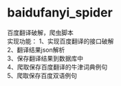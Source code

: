 # baidufanyi_spider
百度翻译破解，爬虫脚本  
实现功能：
1、实现百度翻译的接口破解  
2、翻译结果json解析  
3、保存翻译结果到数据库中  
4、爬取保存百度翻译的牛津词典例句  
5、爬取保存百度双语例句  
